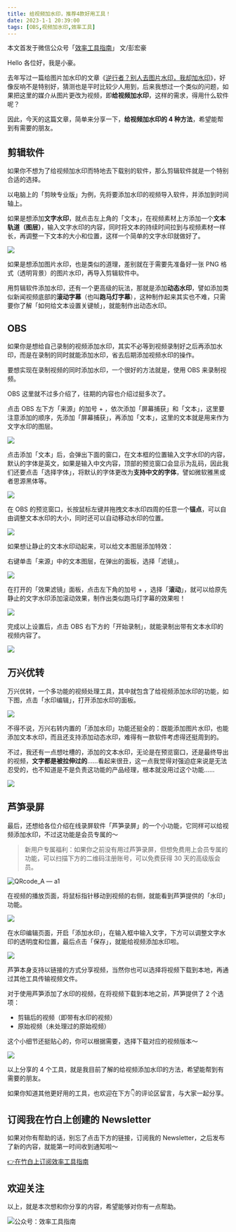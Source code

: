 ```yaml
---
title: 给视频加水印，推荐4款好用工具！    
date: 2023-1-1 20:39:00               
tags: [OBS,视频加水印,效率工具]                                                                               
---
```


本文首发于微信公众号「[效率工具指南](https://mp.weixin.qq.com/s/1hydfGJDHCF70qs4xZg-QA)」
文/彭宏豪        

Hello 各位好，我是小豪。  

去年写过一篇给图片加水印的文章《[逆行者？别人去图片水印，我却加水印](https://mp.weixin.qq.com/s?__biz=MzAxMjY0NTY5OA==&mid=2649919591&idx=1&sn=9071cfbf602b321aa393067f7a7a7c01&chksm=83a8944ab4df1d5cb044137d41b470c0eee3b70c50088ad95121dcd8929e102aa41a1bfd7885&token=838469253&lang=zh_CN#rd)》，好像反响不是特别好，猜测也是平时比较少人用到，后来我想过一个类似的问题，如果把这里的媒介从图片更改为视频，即**给视频加水印**，这样的需求，得用什么软件呢？   

因此，今天的这篇文章，简单来分享一下，**给视频加水印的 4 种方法**，希望能帮到有需要的朋友。    

## 剪辑软件  

如果你不想为了给视频加水印而特地去下载别的软件，那么剪辑软件就是一个特别合适的选择。  

以电脑上的「剪映专业版」为例，先将要添加水印的视频导入软件，并添加到时间轴上。  

如果是想添加**文字水印**，就点击左上角的「文本」，在视频素材上方添加一个**文本轨道（图层）**，输入文字水印的内容，同时将文本的持续时间拉到与视频素材一样长，再调整一下文本的大小和位置，这样一个简单的文字水印就做好了。  


![](https://article-picbed-1302715071.cos.ap-guangzhou.myqcloud.com/2023/01/01/16725682601642.jpg)

如果是想添加图片水印，也是类似的道理，差别就在于需要先准备好一张 PNG 格式（透明背景）的图片水印，再导入剪辑软件中。   

用剪辑软件添加水印，还有一个更高级的玩法，那就是添加**动态水印**，譬如添加类似新闻视频底部的**滚动字幕**（也叫**跑马灯字幕**），这种制作起来其实也不难，只需要你了解「如何给文本设置关键帧」，就能制作出动态水印。   


## OBS

如果你是想给自己录制的视频添加水印，其实不必等到视频录制好之后再添加水印，而是在录制的同时就能添加水印，省去后期添加视频水印的操作。  

要想实现在录制视频的同时添加水印，一个很好的方法就是，使用 OBS 来录制视频。  

OBS 这里就不过多介绍了，往期的内容也介绍过挺多次了。  

点击 OBS 左下方「来源」的加号 + ，依次添加「屏幕捕获」和「文本」，这里要注意添加的顺序，先添加「屏幕捕获」，再添加「文本」，这里的文本就是用来作为文字水印的图层。     

![](https://article-picbed-1302715071.cos.ap-guangzhou.myqcloud.com/2023/01/01/16725691972312.jpg)

点击添加「文本」后，会弹出下面的窗口，在文本框的位置输入文字水印的内容，默认的字体是英文，如果是输入中文内容，顶部的预览窗口会显示为乱码，因此我们还要点击「选择字体」，将默认的字体更改为**支持中文的字体**，譬如微软雅黑或者思源黑体等。    

![](https://article-picbed-1302715071.cos.ap-guangzhou.myqcloud.com/2023/01/01/16725695258084.jpg)

在 OBS 的预览窗口，长按鼠标左键并拖拽文本水印四周的任意一个**锚点**，可以自由调整文本水印的大小，同时还可以自动移动水印的位置。    

![](https://article-picbed-1302715071.cos.ap-guangzhou.myqcloud.com/2023/01/01/16725697956279.jpg)

如果想让静止的文本水印动起来，可以给文本图层添加特效： 

右键单击「来源」中的文本图层，在弹出的面板，选择「滤镜」。     

![](https://article-picbed-1302715071.cos.ap-guangzhou.myqcloud.com/2023/01/01/16725700506939.jpg)

在打开的「效果滤镜」面板，点击左下角的加号 + ，选择「**滚动**」，就可以给原先静止的文字水印添加滚动效果，制作出类似跑马灯字幕的效果啦！    

![](https://article-picbed-1302715071.cos.ap-guangzhou.myqcloud.com/2023/01/01/16725701336232.jpg)

完成以上设置后，点击 OBS 右下方的「开始录制」，就能录制出带有文本水印的视频内容了。    

![](https://article-picbed-1302715071.cos.ap-guangzhou.myqcloud.com/2023/01/01/16725703077671.jpg)


## 万兴优转

万兴优转，一个多功能的视频处理工具，其中就包含了给视频添加水印的功能，如下图，点击「水印编辑」，打开添加水印的面板。   

![](https://article-picbed-1302715071.cos.ap-guangzhou.myqcloud.com/2023/01/01/16725737607118.jpg)

不得不说，万兴右转内置的「添加水印」功能还挺全的：既能添加图片水印，也能添加文本水印，而且还支持添加动态水印，难得有一款软件考虑得还挺周到的。  

不过，我还有一点想吐槽的，添加的文本水印，无论是在预览窗口，还是最终导出的视频，**文字都是被拉伸过的**……看起来很丑，这一点我觉得对强迫症来说是无法忍受的，也不知道是不是负责这功能的产品经理，根本就没用过这个功能……    

![](https://article-picbed-1302715071.cos.ap-guangzhou.myqcloud.com/2023/01/01/16725738982780.jpg)


## 芦笋录屏

最后，还想给各位介绍在线录屏软件「芦笋录屏」的一个小功能，它同样可以给视频添加水印，不过这功能是会员专属的～   

> 新用户专属福利：如果你之前没有用过芦笋录屏，但想免费用上会员专属的功能，可以扫描下方的二维码注册账号，可以免费获得 30 天的高级版会员。   

![QRcode_A — a1](https://article-picbed-1302715071.cos.ap-guangzhou.myqcloud.com/2023/01/01/qrcodea--a1.jpg)

在视频的播放页面，将鼠标指针移动到视频的右侧，就能看到芦笋提供的「水印」功能。   

![](https://article-picbed-1302715071.cos.ap-guangzhou.myqcloud.com/2023/01/01/16725745512616.jpg)

在水印编辑页面，开启「添加水印」，在输入框中输入文字，下方可以调整文字水印的透明度和位置，最后点击「保存」，就能给视频添加水印啦。   

![](https://article-picbed-1302715071.cos.ap-guangzhou.myqcloud.com/2023/01/01/16725748988673.jpg)

芦笋本身支持以链接的方式分享视频，当然你也可以选择将视频下载到本地，再通过其他工具传输视频文件。  

对于使用芦笋添加了水印的视频，在将视频下载到本地之前，芦笋提供了 2 个选项：  

* 剪辑后的视频（即带有水印的视频）   
* 原始视频（未处理过的原始视频）    

这个小细节还挺贴心的，你可以根据需要，选择下载对应的视频版本～     

![](https://article-picbed-1302715071.cos.ap-guangzhou.myqcloud.com/2023/01/01/16725750795101.jpg)


以上分享的 4 个工具，就是我目前了解的给视频添加水印的方法，希望能帮到有需要的朋友。  

如果你知道其他更好用的工具，也欢迎在下方👇的评论区留言，与大家一起分享。     

## 订阅我在竹白上创建的 Newsletter   

如果对你有帮助的话，别忘了点击下方的链接，订阅我的 Newsletter，之后发布了新的内容，就能第一时间收到通知啦～  

[👉在竹白上订阅效率工具指南](https://penghh.zhubai.love/)         


## 欢迎关注     

以上，就是本次想和你分享的内容，希望能够对你有一点帮助。     

![公众号：效率工具指南](https://article-picbed-1302715071.cos.ap-guangzhou.myqcloud.com/2021/05/28/gong-zhong-hao-wei-bu-er-wei-ma-dailogo.png)      







